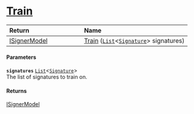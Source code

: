 # [Train](./DtwClassifier--Train.md)



| <span>Return&nbsp;&nbsp;&nbsp;&nbsp;&nbsp;&nbsp;&nbsp;&nbsp;&nbsp;&nbsp;&nbsp;&nbsp;&nbsp;&nbsp;&nbsp;&nbsp;&nbsp;&nbsp;&nbsp;&nbsp;&nbsp;&nbsp;&nbsp;&nbsp;&nbsp;&nbsp;&nbsp;&nbsp;&nbsp;&nbsp;</span> | Name | 
| :--- | :--- | 
| [ISignerModel](./../../../Pipeline/ISignerModel.md) | [Train](./DtwClassifier--Train.md) ([`List`](https://docs.microsoft.com/en-us/dotnet/api/System.Collections.Generic.List-1)\<[`Signature`](./../../../Signature.md)> signatures) | 


#### Parameters
**`signatures`**  [`List`](https://docs.microsoft.com/en-us/dotnet/api/System.Collections.Generic.List-1)\<[`Signature`](./../../../Signature.md)><br>The list of signatures to train on.
#### Returns
[ISignerModel](./../../../Pipeline/ISignerModel.md)<br>
